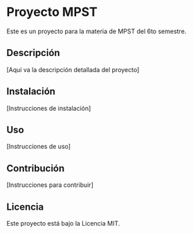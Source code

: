 # Proyecto MPST

Este es un proyecto para la materia de MPST del 6to semestre.

## Descripción

[Aquí va la descripción detallada del proyecto]

## Instalación

[Instrucciones de instalación]

## Uso

[Instrucciones de uso]

## Contribución

[Instrucciones para contribuir]

## Licencia

Este proyecto está bajo la Licencia MIT. 